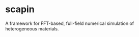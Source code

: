 # scapin

A framework for FFT-based, full-field numerical simulation of heterogeneous
materials.

<!-- Local Variables: -->
<!-- fill-column: 80 -->
<!-- End: -->
